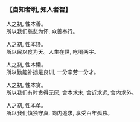 ### 【自知者明, 知人者智】

人之初, 性本善。  
所以我们慈悲为怀, 众善奉行。

人之初, 性本馋。  
所以民以食为天。人生在世, 吃喝两字。

人之初, 性本懒。  
所以勤能补拙是良训, 一分辛劳一分才。

人之初, 性本贪。  
所以我们有时贪得无厌, 舍本求末, 舍近求远, 舍内求外。

人之初, 性本单。  
所以我们慎独守真, 向内追求, 享受百年孤独。
